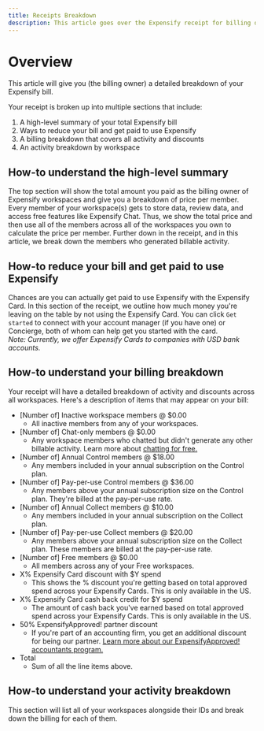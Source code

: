 ```yaml
---
title: Receipts Breakdown
description: This article goes over the Expensify receipt for billing owners.
---
```


# Overview
This article will give you (the billing owner) a detailed breakdown of your Expensify bill. 

Your receipt is broken up into multiple sections that include:
1. A high-level summary of your total Expensify bill
2. Ways to reduce your bill and get paid to use Expensify
3. A billing breakdown that covers all activity and discounts
4. An activity breakdown by workspace

## How-to understand the high-level summary
The top section will show the total amount you paid as the billing owner of Expensify workspaces and give you a breakdown of price per member. Every member of your workspace(s) gets to store data, review data, and access free features like Expensify Chat. Thus, we show the total price and then use all of the members across all of the workspaces you own to calculate the price per member. Further down in the receipt, and in this article, we break down the members who generated billable activity.

## How-to reduce your bill and get paid to use Expensify
Chances are you can actually get paid to use Expensify with the Expensify Card. In this section of the receipt, we outline how much money you're leaving on the table by not using the Expensify Card. You can click `Get started` to connect with your account manager (if you have one) or Concierge, both of whom can help get you started with the card.                                                                                                                                                                     
_Note: Currently, we offer Expensify Cards to companies with USD bank accounts._ 

## How-to understand your billing breakdown 
Your receipt will have a detailed breakdown of activity and discounts across all workspaces. Here's a description of items that may appear on your bill:
- [Number of] Inactive workspace members @ $0.00
  - All inactive members from any of your workspaces.
- [Number of] Chat-only members @ $0.00 
  - Any workspace members who chatted but didn't generate any other billable activity. Learn more about [chatting for free.](https://help.expensify.com/articles/new-expensify/getting-started/chat/Everything-About-Chat) 
- [Number of] Annual Control members @ $18.00
  - Any members included in your annual subscription on the Control plan. 
- [Number of] Pay-per-use Control members @ $36.00
  - Any members above your annual subscription size on the Control plan. They're billed at the pay-per-use rate. 
- [Number of] Annual Collect members @ $10.00
  - Any members included in your annual subscription on the Collect plan. 
- [Number of] Pay-per-use Collect members @ $20.00
  - Any members above your annual subscription size on the Collect plan. These members are billed at the pay-per-use rate.
- [Number of] Free members @ $0.00
  - All members across any of your Free workspaces.
- X% Expensify Card discount with $Y spend
  - This shows the % discount you're getting based on total approved spend across your Expensify Cards. This is only available in the US.
- X% Expensify Card cash back credit for $Y spend
  - The amount of cash back you've earned based on total approved spend across your Expensify Cards. This is only available in the US.
- 50% ExpensifyApproved! partner discount
  - If you're part of an accounting firm, you get an additional discount for being our partner. [Learn more about our ExpensifyApproved! accountants program.](https://use.expensify.com/accountants-program) 
- Total 
  - Sum of all the line items above.
                                                                                                                                                                                                                                                                    
## How-to understand your activity breakdown
This section will list all of your workspaces alongside their IDs and break down the billing for each of them.     
